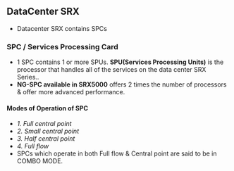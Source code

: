 ## DataCenter SRX
- Datacenter SRX contains SPCs

### SPC / Services Processing Card
- 1 SPC contains 1 or more SPUs. **SPU(Services Processing Units)** is the processor that handles all of the services on the data center SRX Series..
- **NG-SPC available in SRX5000** offers 2 times the number of processors & offer more advanced performance.

#### Modes of Operation of SPC
- *1. Full central point*
- *2. Small central point* 
- *3. Half central point*
- *4. Full flow*
- SPCs which operate in both Full flow & Central point are said to be in COMBO MODE.

